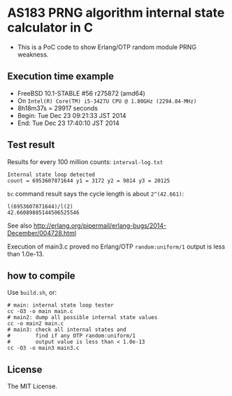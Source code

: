 # AS183 PRNG algorithm internal state calculator in C

* This is a PoC code to show Erlang/OTP random module PRNG weakness.

## Execution time example

* FreeBSD 10.1-STABLE #56 r275872 (amd64)
* On `Intel(R) Core(TM) i5-3427U CPU @ 1.80GHz (2294.84-MHz)`
* 8h18m37s = 29917 seconds
* Begin: Tue Dec 23 09:21:33 JST 2014
* End:   Tue Dec 23 17:40:10 JST 2014

## Test result

Results for every 100 million counts: `interval-log.txt`

```
Internal state loop detected
count = 6953607871644 y1 = 3172 y2 = 9814 y3 = 20125
```

`bc` command result says the cycle length is about `2^(42.661)`:

```
l(6953607871644)/l(2)
42.66089885144506525546
```

See also <http://erlang.org/pipermail/erlang-bugs/2014-December/004728.html>

Execution of main3.c proved no Erlang/OTP `random:uniform/1` output is less than 1.0e-13.

## how to compile

Use `build.sh`, or:

```
# main: internal state loop tester
cc -O3 -o main main.c
# main2: dump all possible internal state values
cc -o main2 main.c
# main3: check all internal states and
#        find if any OTP random:uniform/1
#        output value is less than < 1.0e-13
cc -O3 -o main3 main3.c
```

## License

The MIT License.

